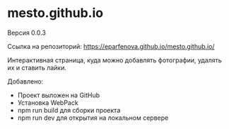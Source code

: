 # mesto.github.io

  Версия 0.0.3
  
  Ссылка на репозиторий: https://eparfenova.github.io/mesto.github.io/

  Интерактивная страница, куда можно добавлять фотографии, удалять их и ставить лайки.

  Добавлено:
  - Проект выложен на GitHub
  - Установка WebPack
  - npm run build для сборки проекта
  - npm run dev для открытия на локальном сервере
 